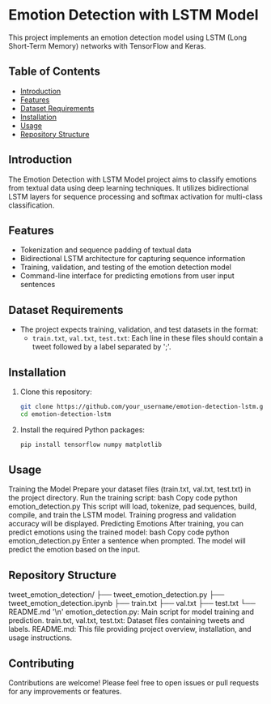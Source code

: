 # Emotion Detection with LSTM Model

This project implements an emotion detection model using LSTM (Long Short-Term Memory) networks with TensorFlow and Keras.

## Table of Contents
- [Introduction](#introduction)
- [Features](#features)
- [Dataset Requirements](#dataset-requirements)
- [Installation](#installation)
- [Usage](#usage)
- [Repository Structure](#repository-structure)
  
## Introduction
The Emotion Detection with LSTM Model project aims to classify emotions from textual data using deep learning techniques. It utilizes bidirectional LSTM layers for sequence processing and softmax activation for multi-class classification.

## Features
- Tokenization and sequence padding of textual data
- Bidirectional LSTM architecture for capturing sequence information
- Training, validation, and testing of the emotion detection model
- Command-line interface for predicting emotions from user input sentences

## Dataset Requirements
- The project expects training, validation, and test datasets in the format:
  - `train.txt`, `val.txt`, `test.txt`: Each line in these files should contain a tweet followed by a label separated by ';'.

## Installation
1. Clone this repository:
   ```bash
   git clone https://github.com/your_username/emotion-detection-lstm.git
   cd emotion-detection-lstm
2. Install the required Python packages:
   ```bash
   pip install tensorflow numpy matplotlib 
## Usage
Training the Model
Prepare your dataset files (train.txt, val.txt, test.txt) in the project directory.
Run the training script:
bash
Copy code
python emotion_detection.py
This script will load, tokenize, pad sequences, build, compile, and train the LSTM model.
Training progress and validation accuracy will be displayed.
Predicting Emotions
After training, you can predict emotions using the trained model:
bash
Copy code
python emotion_detection.py
Enter a sentence when prompted. The model will predict the emotion based on the input.
## Repository Structure
tweet_emotion_detection/
├── tweet_emotion_detection.py
├── tweet_emotion_detection.ipynb
├── train.txt
├── val.txt
├── test.txt
└── README.md
'\n'
emotion_detection.py: Main script for model training and prediction.
train.txt, val.txt, test.txt: Dataset files containing tweets and labels.
README.md: This file providing project overview, installation, and usage instructions.
## Contributing
Contributions are welcome! Please feel free to open issues or pull requests for any improvements or features.
